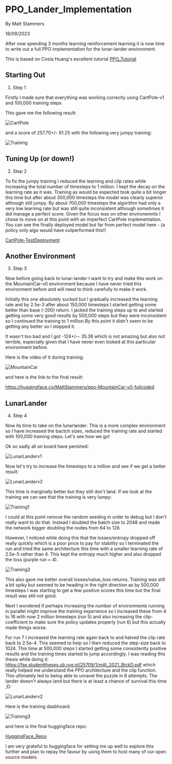 # PPO_Lander_Implementation

By Matt Stammers

18/09/2023

After now spending 3 months learning reinforcement learning it is now time to write out a full PPO implementation for the lunar-lander environment. 

This is based on Costa Huang's excellent tutorial [PPO_Tutorial](https://www.youtube.com/watch?v=MEt6rrxH8W4)

## Starting Out
1. Step 1

Firstly I made sure that everything was working correctly using CartPole-v1 and 100,000 training steps

This gave me the following result:

![CartPole](https://github.com/MattStammers/PPO_Lander_Implementation/blob/main/video/CartPole-v1-run1.gif)

and a score of 257.70+/- 91.25 with the following very jumpy training:

![Training](https://github.com/MattStammers/PPO_Lander_Implementation/blob/main/images/CartPole-v1.JPG)

## Tuning Up (or down!)
2. Step 2

To fix the jumpy training I reduced the learning and clip rates while increasing the total number of timesteps to 1 million. I kept the decay on the learning rate as it was. Training as would be expected took quite a bit longer this time but after about 300,000 timesteps the model was clearly superior although still jumpy. By about 700,000 timesteps the algorithm had only a very low learning rate but was still quite inconsistent although sometimes it did manage a perfect score. Given the focus was on other environemnts I chose to move on at this point with an imperfect CartPole implementation. You can see the finally deployed model but far from perfect model here - (a policy only algo would have outperformed this!)

[CartPole-TestDeployment](huggingface.co/MattStammers/ppo-Cartpole-v1-fullcoded)

## Another Environment
3. Step 3

Now before going back to lunar-lander I want to try and make this work on the MountainCar-v0 environment because I have never tried this environment before and will need to think carefully to make it work.

Iniitally this one absolutely sucked but I gradually increased the learning rate and by 2.5e-3 after about 150,000 timesteps I started getting some better than base (-200) return. I jacked the training steps up to and started getting some very good results by 500,000 steps but they were inconsistent so I continued the training to 1 million.By this point it didn't seem to be getting any better so I stopped it.

It wasn't too bad and I got -124+/-- 35.38 which is not amazing but also not terrible, especially given that I have never even looked at this particular environment before.

Here is the video of it during training:

![MountainCar](https://github.com/MattStammers/PPO_Lander_Implementation/blob/main/video/MountainCar-v0.gif)

and here is the link to the final result:

https://huggingface.co/MattStammers/ppo-MountainCar-v0-fullcoded 

## LunarLander
4. Step 4

Now its time to take on the lunarlander. This is a more complex environment so I have increased the bactch sizes, reduced the training rate and started with 100,000 training steps. Let's see how we go!

Ok so sadly all on board have perished:

![LunarLanderv1](https://github.com/MattStammers/PPO_Lander_Implementation/blob/main/video/LunarLander-v1.gif)

Now let's try to increase the timesteps to a million and see if we get a better result:

![LunarLanderv2](https://github.com/MattStammers/PPO_Lander_Implementation/blob/main/video/LunarLander-v2.gif)

This time is marginally better but they still don't land. If we look at the training we can see that the training is very lumpy:

![Training1](https://github.com/MattStammers/PPO_Lander_Implementation/blob/main/images/Lumpy_Training.JPG)

I could at this point remove the random seeding in order to debug but I don't really want to do that. Instead I doubled the batch size to 2048 and made the network bigger doubling the nodes from 64 to 128.

However, I noticed while doing this that the losses/entropy dropped off really quickly which is a poor price to pay for stability so I terminated the run and tried the same architecture this time with a smaller learning rate of 2.5e-5 rather than 4. This kept the entropy much higher and also dropped the loss (purple run = 4). 

![Training2](https://github.com/MattStammers/PPO_Lander_Implementation/blob/main/images/First_Four_Trainings.JPG)

This also gave me better overall losses/value_loss returns. Training was still a bit spiky but seemed to be heading in the right direction as by 500,000 timesteps I was starting to get a few positive scores this time but the final result was still not good.

Next I wondered if perhaps increasing the number of environments running in parallel might improve the training experience so I increased these from 4 to 16 with now 2 million timesteps (run 5) and also increasing the clip-coefficient to make sure the policy updates properly (run 6) but this actually made things worse.

For run 7 I increased the learning rate again back to and halved the clip rate back to 2.5e-4. This seemed to help so I then reduced the step-size back to 1024. This time at 500,000 steps I started getting some consistently positive results and the training times started to jump accordingly.  I was reading this thesis while doing it: https://fse.studenttheses.ub.rug.nl/25709/1/mAI_2021_BickD.pdf which really helped me understand the PPO architecture and the clip function. This ultimately led to being able to unravel the puzzle in 8 attempts. The lander doesn't always land but there is at least a chance of survival this time ;D:

![LunarLanderv2](https://github.com/MattStammers/PPO_Lander_Implementation/blob/main/video/LunarLander-v3.gif)

Here is the training dasbhoard:

![Training3](https://github.com/MattStammers/PPO_Lander_Implementation/blob/main/images/Deep_Reinforcement_Training.JPG)

and here is the final huggingface repo:

[HuggingFace_Repo](https://huggingface.co/MattStammers/ppo-LunarLander-v2-fullcoded)

I am very grateful to huggingface for setting me up well to explore this further and plan to repay the favour by using them to host many of our open source models.